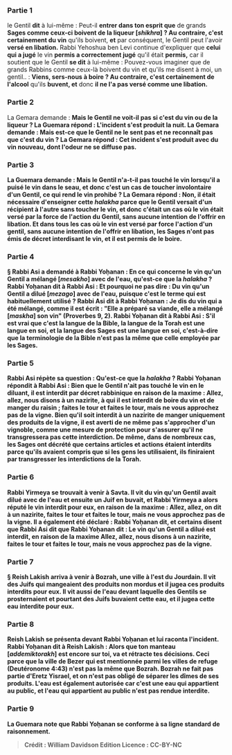 
### Partie 1
le Gentil <b>dit</b> à lui-même : Peut-il <b>entrer dans ton esprit que</b> de grands <b>Sages comme ceux-ci boivent de la liqueur [<i>shikhra</i>] ? Au contraire, c'est certainement du vin</b> qu'ils boivent, <b>et</b> par conséquent, le Gentil peut l'avoir <b>versé en libation.</b> Rabbi Yehoshua ben Levi continue d'expliquer que <b>celui qui a jugé</b> le vin <b>permis a correctement jugé</b> qu'il était <b>permis,</b> car il soutient que le Gentil <b>se dit</b> à lui-même : Pouvez-vous imaginer que de grands Rabbins comme ceux-là boivent du vin et qu'ils me disent à moi, un gentil.. : <b>Viens, sers-nous à boire ? Au contraire, c'est certainement de l'alcool</b> qu'ils <b>buvent, et</b> donc <b>il ne l'a pas versé comme une libation.</b>

### Partie 2
La Gemara demande : <b>Mais le Gentil ne <b>voit-il pas</b> si c'est du vin ou de la liqueur ? La Guemara répond : L'incident s'est produit <b>la nuit.</b> La Gemara demande : <b>Mais est-ce que</b> le Gentil ne le <b>sent pas</b> et ne reconnaît pas que c'est du vin ? La Gemara répond : Cet incident s'est produit <b>avec du vin nouveau</b>, dont l'odeur ne se diffuse pas.

### Partie 3
La Guemara demande : <b>Mais le Gentil n'a-t-il pas</b> <b>touché</b> le vin lorsqu'il a puisé le vin <b>dans le seau, et</b> donc <b>c'est</b> un cas de <b>toucher involontaire d'un Gentil,</b> ce qui rend le vin <b>prohibé ?</b> La Gemara répond : <b>Non,</b> il était <b>nécessaire</b> d'enseigner cette <i>halakha</i> parce que le Gentil <b>versait</b> d'un récipient à l'autre sans toucher le vin, <b>et</b> donc <b>c'était</b> un cas où le vin était versé par <b>la force de</b> l'action du Gentil, <b>sans</b> aucune <b>intention</b> de l'offrir en libation. <b>Et</b> dans <b>tous les cas</b> où le vin est versé par <b>force</b> l'action d'un gentil, <b>sans</b> aucune <b>intention</b> de l'offrir en libation, <b>les Sages n'ont pas émis de décret</b> interdisant le vin, et il est permis de le boire.

### Partie 4
§ <b>Rabbi Asi a demandé à Rabbi Yoḥanan :</b> En ce qui concerne le <b>vin qu'un Gentil a mélangé [<i>mesakho</i>]</b> avec de l'eau, <b>qu'est-ce que</b> la <i>halakha</i> ? Rabbi Yoḥanan <b>dit à</b> Rabbi Asi : <b>Et</b> pourquoi ne pas <b>dire :</b> Du vin qu'un Gentil a <b>dilué [<i>mezago</i>]</b> avec de l'eau, puisque c'est le terme qui est habituellement utilisé ? Rabbi Asi <b>dit à</b> Rabbi Yoḥanan : <b>Je dis</b> du vin qui a été mélangé, <b>comme il est écrit : "Elle a préparé sa viande, elle a mélangé [<i>maskha</i>] son vin"</b> (Proverbes 9, 2). Rabbi Yoḥanan <b>dit à</b> Rabbi Asi : S'il est vrai que c'est la langue de la Bible, la <b>langue de</b> la <b>Torah</b> est une langue <b>en soi,</b> et la <b>langue des Sages</b> est une langue <b>en soi,</b> c'est-à-dire que la terminologie de la Bible n'est pas la même que celle employée par les Sages.

### Partie 5
Rabbi Asi répète sa question : <b>Qu'est-ce que</b> la <i>halakha</i> ? Rabbi Yoḥanan <b>répondit à</b> Rabbi Asi : Bien que le Gentil n'ait pas touché le vin en le diluant, il est <b>interdit</b> par décret rabbinique <b>en raison</b> de la maxime : <b>Allez, allez, nous disons</b> à <b>un nazirite,</b> à qui il est interdit de boire du vin et de manger du raisin ; <b>faites le tour</b> et <b>faites le tour,</b> mais <b>ne vous approchez pas de la vigne. </b> Bien qu'il soit interdit à un nazirite de manger uniquement des produits de la vigne, il est averti de ne même pas s'approcher d'un vignoble, comme une mesure de protection pour s'assurer qu'il ne transgressera pas cette interdiction. De même, dans de nombreux cas, les Sages ont décrété que certains articles et actions étaient interdits parce qu'ils avaient compris que si les gens les utilisaient, ils finiraient par transgresser les interdictions de la Torah.

### Partie 6
<b>Rabbi Yirmeya se trouvait</b> à venir <b>à Savta. Il vit du vin qu'un Gentil avait dilué</b> avec de l'eau <b>et</b> ensuite <b>un Juif en buvait, et</b> Rabbi Yirmeya a alors <b>réputé</b> le vin <b>interdit pour eux, en raison</b> de la maxime : <b>Allez, allez, on dit</b> à <b>un nazirite, faites le tour</b> et <b>faites le tour,</b> mais <b>ne vous approchez pas de la vigne. Il a également été déclaré : Rabbi Yoḥanan dit, et certains disent</b> que <b>Rabbi Asi dit</b> que <b>Rabbi Yoḥanan dit : Le vin qu'un Gentil a dilué</b> est <b>interdit, en raison</b> de la maxime <b>Allez, allez, nous disons</b> à <b>un nazirite, faites le tour</b> et <b>faites le tour,</b> mais <b>ne vous approchez pas de la vigne.</b>

### Partie 7
§ <b>Reish Lakish arriva</b> à venir <b>à Bozrah,</b> une ville à l'est du Jourdain. <b>Il vit des Juifs qui mangeaient des produits non mordus et il jugea</b> ces produits <b>interdits pour eux.</b> Il <b>vit aussi de l'eau devant laquelle des Gentils se prosternaient et</b> pourtant des <b>Juifs buvaient</b> cette eau, <b>et il jugea</b> cette eau <b>interdite pour eux.</b>

### Partie 8
Reish Lakish <b>se présenta devant Rabbi Yoḥanan</b> et lui raconta l'incident. Rabbi Yoḥanan <b>dit à</b> Reish Lakish : <b>Alors que ton manteau [<i>addemiktorakh</i>]</b> est encore <b>sur toi, va</b> et <b>rétracte</b> tes décisions. Ceci parce que la ville de <b>Bezer</b> qui est mentionnée parmi les villes de refuge (Deutéronome 4:43) <b>n'est pas</b> la même que <b>Bozrah.</b> Bozrah ne fait pas partie d'Eretz Yisrael, et on n'est pas obligé de séparer les dîmes de ses produits. L'eau est également autorisée car c'est une eau qui appartient au public, <b>et l'eau qui appartient</b> au <b>public n'est pas rendue interdite.</b>

### Partie 9
La Guemara note que <b>Rabbi Yoḥanan</b> se conforme <b>à sa ligne standard de <b>raisonnement</b>.

>Crédit : William Davidson Edition
>Licence : CC-BY-NC